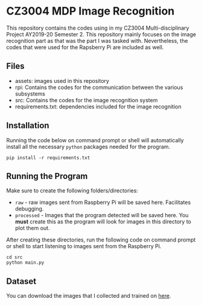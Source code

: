 # CZ3004 MDP Image Recognition
This repository contains the codes using in my CZ3004 Multi-disciplinary Project AY2019-20 Semester 2. This repository mainly focuses on the image recognition part as that was the part I was tasked with. Nevertheless, the codes that were used for the Rapsberry Pi are included as well.

## Files
- assets: images used in this repository
- rpi: Contains the codes for the communication between the various subsystems
- src: Contains the codes for the image recognition system
- requirements.txt: dependencies included for the image recognition

## Installation
Running the code below on command prompt or shell will automatically install all the necessary `python` packages needed for the program.
```shell
pip install -r requirements.txt
```

## Running the Program
Make sure to create the following folders/directories:
- `raw` - raw images sent from Raspberry Pi will be saved here. Facilitates debugging.
- `processed` - Images that the program detected will be saved here. You **must** create this as the program will look for images in this directory to plot them out.

After creating these directories, run the following code on command prompt or shell to start listening to images sent from the Raspberry  Pi.
```shell
cd src
python main.py
```

## Dataset
You can download the images that I collected and trained on [here](https://www.kaggle.com/joashjw/mdp2020s1).